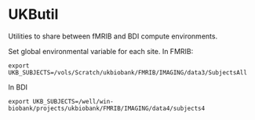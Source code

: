 # UKButil

Utilities to share between fMRIB and BDI compute environments.

Set global environmental variable for each site.  In FMRIB:

```
export UKB_SUBJECTS=/vols/Scratch/ukbiobank/FMRIB/IMAGING/data3/SubjectsAll
```

In BDI
```
export UKB_SUBJECTS=/well/win-biobank/projects/ukbiobank/FMRIB/IMAGING/data4/subjects4
```
